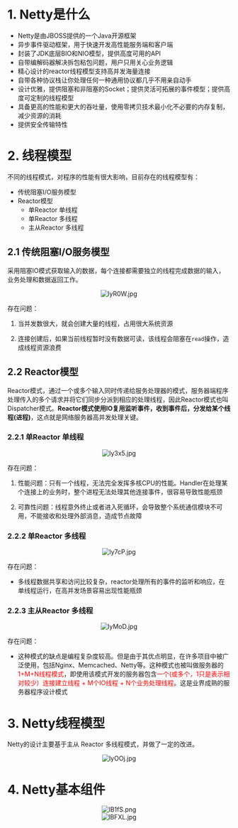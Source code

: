 # 1. Netty是什么

- Netty是由JBOSS提供的一个Java开源框架
- 异步事件驱动框架，用于快速开发高性能服务端和客户端
- 封装了JDK底层BIO和NIO模型，提供高度可用的API
- 自带编解码器解决拆包粘包问题，用户只用关心业务逻辑
- 精心设计的reactor线程模型支持高并发海量连接
- 自带各种协议栈让你处理任何一种通用协议都几乎不用亲自动手
- 设计优雅，提供阻塞和非阻塞的Socket；提供灵活可拓展的事件模型；提供高度可定制的线程模型
- 具备更高的性能和更大的吞吐量，使用零拷贝技术最小化不必要的内存复制，减少资源的消耗
- 提供安全传输特性

# 2. 线程模型

不同的线程模式，对程序的性能有很大影响，目前存在的线程模型有：

- 传统阻塞I/O服务模型
- Reactor模型
  - 单Reactor 单线程
  - 单Reactor 多线程
  - 主从Reactor 多线程

## 2.1 传统阻塞I/O服务模型

采用阻塞IO模式获取输入的数据，每个连接都需要独立的线程完成数据的输入，业务处理和数据返回工作。

<center><img src="https://ss.im5i.com/2021/09/23/lyR0W.jpg" alt="lyR0W.jpg" border="0" /></center>



存在问题：

1. 当并发数很大，就会创建大量的线程，占用很大系统资源

2. 连接创建后，如果当前线程暂时没有数据可读，该线程会阻塞在`read`操作，造成线程资源浪费

## 2.2 Reactor模型

Reactor模式，通过一个或多个输入同时传递给服务处理器的模式，服务器端程序处理传入的多个请求并将它们同步分派到相应的处理线程，因此Reactor模式也叫Dispatcher模式。**Reactor模式使用IO复用监听事件，收到事件后，分发给某个线程(进程)**，这点就是网络服务器高并发处理关键。

### 2.2.1 单Reactor 单线程

<center><img src="https://ss.im5i.com/2021/09/23/ly3x5.jpg" alt="ly3x5.jpg" border="0" /></center>

存在问题：

1. 性能问题：只有一个线程，无法完全发挥多核CPU的性能。Handler在处理某个连接上的业务时，整个进程无法处理其他连接事件，很容易导致性能瓶颈

2. 可靠性问题：线程意外终止或者进入死循环，会导致整个系统通信模块不可用，不能接收和处理外部消息，造成节点故障

### 2.2.2 单Reactor 多线程

<center><img src="https://ss.im5i.com/2021/09/23/ly7cP.jpg" alt="ly7cP.jpg" border="0" /></center>

存在问题：

- 多线程数据共享和访问比较复杂，reactor处理所有的事件的监听和响应，在单线程运行，在高并发场景容易出现性能瓶颈

### 2.2.3 主从Reactor 多线程

<center><img src="https://ss.im5i.com/2021/09/23/lyMoD.jpg" alt="lyMoD.jpg" border="0" /></center>

存在问题：

- 这种模式的缺点是编程复杂度较高。但是由于其优点明显，在许多项目中被广泛使用，包括Nginx、Memcached、Netty等。这种模式也被叫做服务器的<span style="color:red">1+M+N线程模式</span>，即使用该模式开发的服务器包含<span style="color:red">一个(或多个，1只是表示相对较少）连接建立线程 + M个IO线程 + N个业务处理线程</span>。这是业界成熟的服务器程序设计模式

# 3. Netty线程模型

Netty的设计主要基于主从 Reactor 多线程模式，并做了一定的改进。

<center><img src="https://ss.im5i.com/2021/09/23/lyOOj.jpg" alt="lyOOj.jpg" border="0" /></center>

# 4. Netty基本组件

<center><img src="https://ss.im5i.com/2021/09/23/lB1fS.png" alt="lB1fS.png" border="0" /></center>

<center><img src="https://ss.im5i.com/2021/09/23/lBFXL.jpg" alt="lBFXL.jpg" border="0" /></center>